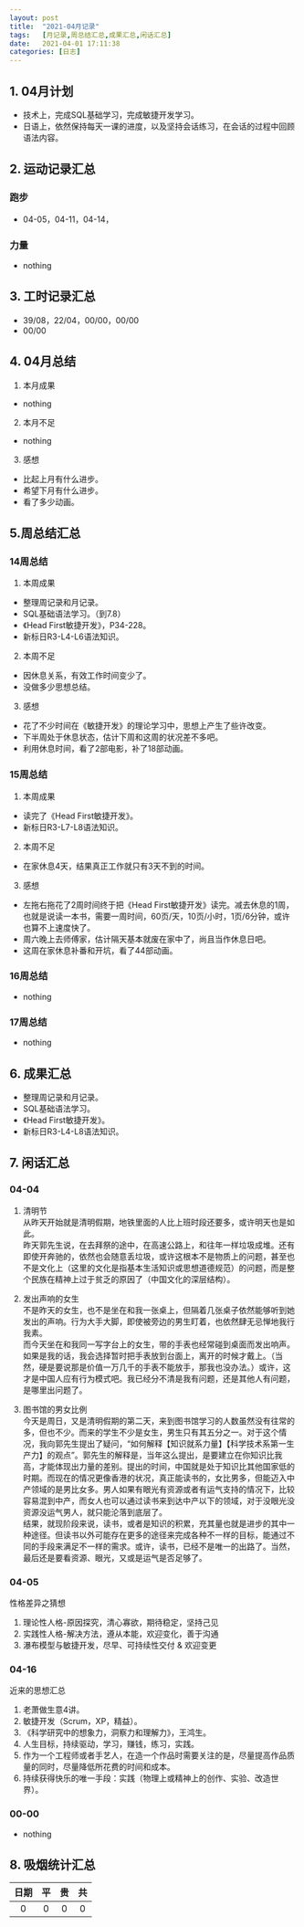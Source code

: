 ```yaml
---
layout: post
title:  "2021-04月记录"
tags:   [月记录,周总结汇总,成果汇总,闲话汇总]
date:   2021-04-01 17:11:38
categories: [日志]
---
```

## 1. 04月计划
- 技术上，完成SQL基础学习，完成敏捷开发学习。
- 日语上，依然保持每天一课的进度，以及坚持会话练习，在会话的过程中回顾语法内容。

## 2. 运动记录汇总
### 跑步
- 04-05，04-11，04-14，

### 力量
- nothing

## 3. 工时记录汇总
- 39/08，22/04，00/00，00/00
- 00/00

## 4. 04月总结
1. 本月成果
- nothing

2. 本月不足
- nothing

3. 感想
- 比起上月有什么进步。
- 希望下月有什么进步。
- 看了多少动画。

## 5.周总结汇总
### 14周总结
1. 本周成果
- 整理周记录和月记录。
- SQL基础语法学习。（到7.8）
- 《Head First敏捷开发》，P34-228。
- 新标日R3-L4-L6语法知识。
2. 本周不足
- 因休息关系，有效工作时间变少了。
- 没做多少思想总结。
3. 感想
- 花了不少时间在《敏捷开发》的理论学习中，思想上产生了些许改变。
- 下半周处于休息状态，估计下周和这周的状况差不多吧。
- 利用休息时间，看了2部电影，补了18部动画。

### 15周总结
1. 本周成果
- 读完了《Head First敏捷开发》。
- 新标日R3-L7-L8语法知识。
2. 本周不足
- 在家休息4天，结果真正工作就只有3天不到的时间。
3. 感想
- 左拖右拖花了2周时间终于把《Head First敏捷开发》读完。减去休息的1周，也就是说读一本书，需要一周时间，60页/天，10页/小时，1页/6分钟，或许也算不上速度快了。
- 周六晚上去师傅家，估计隔天基本就废在家中了，尚且当作休息日吧。
- 这周在家休息补番和开坑，看了44部动画。

### 16周总结
- nothing

### 17周总结
- nothing

## 6. 成果汇总
- 整理周记录和月记录。
- SQL基础语法学习。
- 《Head First敏捷开发》。
- 新标日R3-L4-L8语法知识。

## 7. 闲话汇总
### 04-04
1. 清明节  
从昨天开始就是清明假期，地铁里面的人比上班时段还要多，或许明天也是如此。  
昨天郭先生说，在去拜祭的途中，在高速公路上，和往年一样垃圾成堆。还有即使开奔驰的，依然也会随意丢垃圾，或许这根本不是物质上的问题，甚至也不是文化上（这里的文化是指基本生活知识或思想道德规范）的问题，而是整个民族在精神上过于贫乏的原因了（中国文化的深层结构）。

2. 发出声响的女生  
不是昨天的女生，也不是坐在和我一张桌上，但隔着几张桌子依然能够听到她发出的声响。行为大手大脚，即使被旁边的男生盯着，也依然肆无忌惮地我行我素。  
而今天坐在和我同一写字台上的女生，带的手表也经常碰到桌面而发出响声。如果是我的话，我会选择暂时把手表放到台面上，离开的时候才戴上。（当然，硬是要说那是价值一万几千的手表不能放手，那我也没办法。）或许，这才是中国人应有行为模式吧。我已经分不清是我有问题，还是其他人有问题，是哪里出问题了。  

3. 图书馆的男女比例  
今天是周日，又是清明假期的第二天，来到图书馆学习的人数虽然没有往常的多，但也不少。而来的学生不少是女生，男生只有其五分之一。对于这个情况，我向郭先生提出了疑问，“如何解释【知识就系力量】【科学技术系第一生产力】的观点”。郭先生的解释是，当年这么提出，是要建立在你知识比我高，才能体现出力量的差别。提出的时间，中国就是处于知识比其他国家低的时期。而现在的情况更像香港的状况，真正能读书的，女比男多，但能迈入中产领域的是男比女多。男人如果有眼光有资源或者有运气支持的情况下，比较容易混到中产，而女人也可以通过读书来到达中产以下的领域，对于没眼光没资源没运气男人，就只能沦落到底层了。  
结果，就现阶段来说，读书，或者是知识的积累，充其量也就是进步的其中一种途径。但读书以外可能存在更多的途径来完成各种不一样的目标，能通过不同的手段来满足不一样的需求。或许，读书，已经不是唯一的出路了。当然，最后还是要看资源、眼光，又或是运气是否足够了。  

### 04-05

性格差异之猜想  

1. 理论性人格-原因探究，清心寡欲，期待稳定，坚持己见  
2. 实践性人格-解决方法，遵从本能，欢迎变化，善于沟通
3. 瀑布模型与敏捷开发，尽早、可持续性交付 & 欢迎变更

### 04-16

近来的思想汇总  

1. 老萧做生意4讲。
2. 敏捷开发（Scrum，XP，精益）。
3. 《科学研究中的想象力，洞察力和理解力》，王鸿生。
4. 人生目标，持续驱动，学习，赚钱，练习，实践。
5. 作为一个工程师或者手艺人，在造一个作品时需要关注的是，尽量提高作品质量的同时，尽量降低所花费的时间和成本。
6. 持续获得快乐的唯一手段：实践（物理上或精神上的创作、实验、改造世界）。

### 00-00
- nothing

## 8. 吸烟统计汇总  

| 日期 | 平 | 贵 | 共 |
|:--:|:--:|:--:|:--:|
| 0  | 0  | 0  | 0 |
